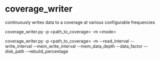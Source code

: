 coverage_writer
===============

continuously writes data to a coverage at various configurable frequencies

coverage_writer.py -p \<path_to_coverage\> -m \<mode\>

coverage_writer.py -p <path_to_coverage> -m <mode> --read_interval <seconds> --write_interval <seconds> --mem_write_interval <seconds>--mem_data_depth <integer> --data_factor <integer> --disk_path <path> --rebuild_percentage <percentage>
